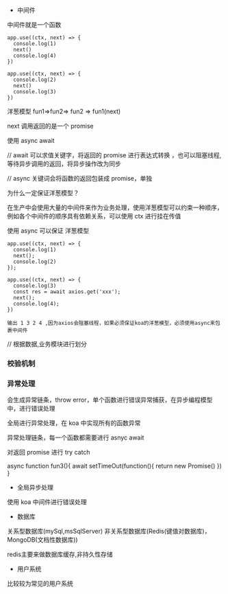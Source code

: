 - 中间件

中间件就是一个函数

```
app.use((ctx, next) => {
  console.log(1)
  next()
  console.log(4)
})

app.use((ctx, next) => {
  console.log(2)
  next()
  console.log(3)
})

```

洋葱模型 fun1=>fun2=> fun2 => fun1(next)

next 调用返回的是一个 promise

使用 async await

// await 可以求值关键字，将返回的 promise 进行表达式转换 ，也可以阻塞线程, 等待异步调用的返回，将异步操作改为同步

// async 关键词会将函数的返回包装成 promise，单独

为什么一定保证洋葱模型？

在生产中会使用大量的中间件来作为业务处理，使用洋葱模型可以约束一种顺序，例如各个中间件的顺序具有依赖关系，可以使用 ctx 进行挂在传值

使用 async 可以保证 洋葱模型

```
app.use((ctx, next) => {
  console.log(1)
  next();
  console.log(2)
});

app.use((ctx, next) => {
  console.log(3)
  const res = await axios.get('xxx');
  next();
  console.log(4);
})

输出 1 3 2 4 ,因为axios会阻塞线程，如果必须保证koa的洋葱模型，必须使用async来包裹中间件
```

// 根据数据,业务模块进行划分

### 校验机制

### 异常处理

会生成异常链条，throw error，单个函数进行错误异常捕获，在异步编程模型中，进行错误处理

全局进行异常处理，在 koa 中实现所有的函数异常

异常处理链条，每一个函数都需要进行 asnyc await

对返回 promise 进行 try catch

async function fun3(){
await setTimeOut(function(){
return new Promise()
})
}

- 全局异步处理

使用 koa 中间件进行错误处理

- 数据库

关系型数据库(mySql,msSqlServer)
非关系型数据库(Redis(键值对数据库)，MongoDB(文档性数据库))

redis主要来做数据库缓存,非持久性存储

- 用户系统

比较较为常见的用户系统

 